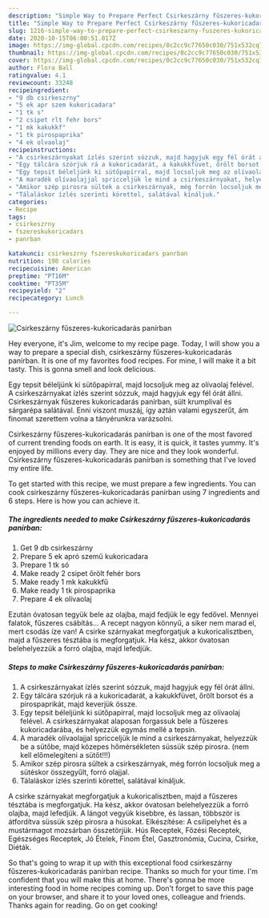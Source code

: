 ```yaml
---
description: "Simple Way to Prepare Perfect Csirkeszárny fűszeres-kukoricadarás panírban"
title: "Simple Way to Prepare Perfect Csirkeszárny fűszeres-kukoricadarás panírban"
slug: 1216-simple-way-to-prepare-perfect-csirkeszarny-fuszeres-kukoricadaras-panirban
date: 2020-10-15T06:00:51.017Z
image: https://img-global.cpcdn.com/recipes/0c2cc9c77650c030/751x532cq70/csirkeszarny-fuszeres-kukoricadaras-panirban-recept-foto.jpg
thumbnail: https://img-global.cpcdn.com/recipes/0c2cc9c77650c030/751x532cq70/csirkeszarny-fuszeres-kukoricadaras-panirban-recept-foto.jpg
cover: https://img-global.cpcdn.com/recipes/0c2cc9c77650c030/751x532cq70/csirkeszarny-fuszeres-kukoricadaras-panirban-recept-foto.jpg
author: Flora Ball
ratingvalue: 4.1
reviewcount: 33248
recipeingredient:
- "9 db csirkeszrny"
- "5 ek apr szem kukoricadara"
- "1 tk s"
- "2 csipet rlt fehr bors"
- "1 mk kakukkf"
- "1 tk pirospaprika"
- "4 ek olvaolaj"
recipeinstructions:
- "A csirkeszárnyakat ízlés szerint sózzuk, majd hagyjuk egy fél órát állni."
- "Egy tálcára szórjuk rá a kukoricadarát, a kakukkfüvet, őrölt borsot és a pirospaprikát, majd keverjük össze."
- "Egy tepsit béleljünk ki sütőpapírral, majd locsoljuk meg az olívaolaj felével. A csirkeszárnyakat alaposan forgassuk bele a fűszeres kukoricadarába, és helyezzük egymás mellé a tepsin."
- "A maradék olívaolajjal spricceljük le mind a csirkeszárnyakat, helyezzük be a sütőbe, majd közepes hőmérsékleten süssük szép pirosra. (nem kell előmelegíteni a sütőt!!!)"
- "Amikor szép pirosra sültek a csirkeszárnyak, még forrón locsoljuk meg a sütéskor összegyűlt, forró olajjal."
- "Tálaláskor ízlés szerinti körettel, salátával kínáljuk."
categories:
- Recipe
tags:
- csirkeszrny
- fszereskukoricadars
- panrban

katakunci: csirkeszrny fszereskukoricadars panrban 
nutrition: 198 calories
recipecuisine: American
preptime: "PT16M"
cooktime: "PT35M"
recipeyield: "2"
recipecategory: Lunch

---
```



![Csirkeszárny fűszeres-kukoricadarás panírban](https://img-global.cpcdn.com/recipes/0c2cc9c77650c030/751x532cq70/csirkeszarny-fuszeres-kukoricadaras-panirban-recept-foto.jpg)

Hey everyone, it's Jim, welcome to my recipe page. Today, I will show you a way to prepare a special dish, csirkeszárny fűszeres-kukoricadarás panírban. It is one of my favorites food recipes. For mine, I will make it a bit tasty. This is gonna smell and look delicious.

Egy tepsit béleljünk ki sütőpapírral, majd locsoljuk meg az olívaolaj felével. A csirkeszárnyakat ízlés szerint sózzuk, majd hagyjuk egy fél órát állni. Csirkeszárnyak fűszeres kukoricadarás panírban, sült krumplival és sárgarépa salátával. Enni viszont muszáj, így aztán valami egyszerűt, ám finomat szerettem volna a tányérunkra varázsolni.

Csirkeszárny fűszeres-kukoricadarás panírban is one of the most favored of current trending foods on earth. It is easy, it is quick, it tastes yummy. It's enjoyed by millions every day. They are nice and they look wonderful. Csirkeszárny fűszeres-kukoricadarás panírban is something that I've loved my entire life.


To get started with this recipe, we must prepare a few ingredients. You can cook csirkeszárny fűszeres-kukoricadarás panírban using 7 ingredients and 6 steps. Here is how you can achieve it.

<!--inarticleads1-->

##### The ingredients needed to make Csirkeszárny fűszeres-kukoricadarás panírban:

1. Get 9 db csirkeszárny
1. Prepare 5 ek apró szemű kukoricadara
1. Prepare 1 tk só
1. Make ready 2 csipet őrölt fehér bors
1. Make ready 1 mk kakukkfű
1. Make ready 1 tk pirospaprika
1. Prepare 4 ek olívaolaj


Ezután óvatosan tegyük bele az olajba, majd fedjük le egy fedővel. Mennyei falatok, fűszeres csábítás… A recept nagyon könnyű, a siker nem marad el, mert csodás íze van! A csirke szárnyakat megforgatjuk a kukoricalisztben, majd a fűszeres tésztába is megforgatjuk. Ha kész, akkor óvatosan belehelyezzük a forró olajba, majd lefedjük. 

<!--inarticleads2-->

##### Steps to make Csirkeszárny fűszeres-kukoricadarás panírban:

1. A csirkeszárnyakat ízlés szerint sózzuk, majd hagyjuk egy fél órát állni.
1. Egy tálcára szórjuk rá a kukoricadarát, a kakukkfüvet, őrölt borsot és a pirospaprikát, majd keverjük össze.
1. Egy tepsit béleljünk ki sütőpapírral, majd locsoljuk meg az olívaolaj felével. A csirkeszárnyakat alaposan forgassuk bele a fűszeres kukoricadarába, és helyezzük egymás mellé a tepsin.
1. A maradék olívaolajjal spricceljük le mind a csirkeszárnyakat, helyezzük be a sütőbe, majd közepes hőmérsékleten süssük szép pirosra. (nem kell előmelegíteni a sütőt!!!)
1. Amikor szép pirosra sültek a csirkeszárnyak, még forrón locsoljuk meg a sütéskor összegyűlt, forró olajjal.
1. Tálaláskor ízlés szerinti körettel, salátával kínáljuk.


A csirke szárnyakat megforgatjuk a kukoricalisztben, majd a fűszeres tésztába is megforgatjuk. Ha kész, akkor óvatosan belehelyezzük a forró olajba, majd lefedjük. A lángot vegyük kisebbre, és lassan, többször is átfordítva süssük szép pirosra a húsokat. Elkészítése: A csilipelyhet és a mustármagot mozsárban összetörjük. Hús Receptek, Főzési Receptek, Egészséges Receptek, Jó Ételek, Finom Étel, Gasztronómia, Cucina, Csirke, Diéták. 

So that's going to wrap it up with this exceptional food csirkeszárny fűszeres-kukoricadarás panírban recipe. Thanks so much for your time. I'm confident that you will make this at home. There's gonna be more interesting food in home recipes coming up. Don't forget to save this page on your browser, and share it to your loved ones, colleague and friends. Thanks again for reading. Go on get cooking!
